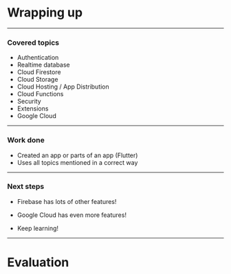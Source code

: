 # Wrapping up

---
### Covered topics
- Authentication
- Realtime database
- Cloud Firestore
- Cloud Storage
- Cloud Hosting / App Distribution
- Cloud Functions
- Security
- Extensions
- Google Cloud

---
### Work done
- Created an app or parts of an app (Flutter)
- Uses all topics mentioned in a correct way

---
### Next steps
- Firebase has lots of other features!
- Google Cloud has even more features!

- Keep learning!

---
# Evaluation